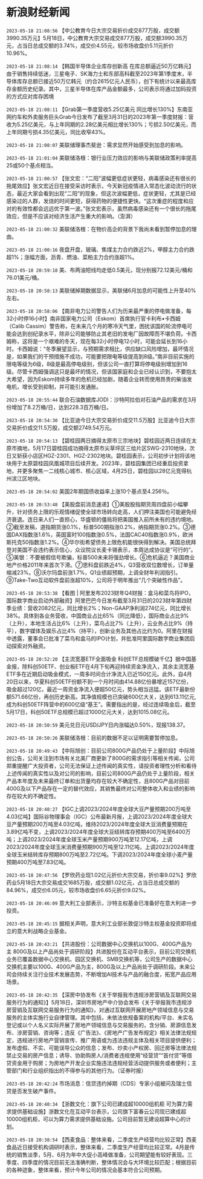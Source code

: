 # 新浪财经新闻
`2023-05-18 21:08:56` 【中公教育今日大宗交易折价成交877万股，成交额3990.35万元】5月18日，中公教育大宗交易成交877万股，成交额3990.35万元，占当日总成交额的3.74%，成交价4.55元，较市场收盘价5.11元折价10.96%。

`2023-05-18 21:08:14` 【韩国半导体企业库存创新高 在库总额逼近50万亿韩元】由于销售持续低迷，三星电子、SK海力士和东部高科截至2023年第1季度末，半导体库存总额已接近50万亿韩元（约合2615亿元人民币），创下有统计以来最高库存金额历史纪录。其中，三星半导体在库产品金额最多，公司表示将通过加码投资的方式应对库存困境

`2023-05-18 21:08:11` 【Grab第一季度营收5.25亿美元 同比增长130%】东南亚网约车和外卖服务巨头Grab今日发布了截至3月31日的2023年第一季度财报：营收为5.25亿美元，与上年同期的2.28亿美元相比增长130%；亏损2.50亿美元，而上年同期亏损4.35亿美元，同比收窄43%。

`2023-05-18 21:08:07` 美联储理事杰斐逊：需求显然开始感受到加息的影响。

`2023-05-18 21:01:04` 美联储洛根：银行业压力效应的影响与美联储政策利率提高25或50个基点相当。

`2023-05-18 21:00:57` 【张文宏：“二阳”波幅更低症状更轻，病毒感染还有很长的拖尾效应】张文宏近日在接受采访时表示，今天新冠疫情进入常态化波动流行的状态，最近大家会看到出现“二阳”的现象，但这次波幅更低，症状更轻，尤其是已经感染过的人群，发烧的时间更短，获得药物的便捷性更快。“这次重症的程度和应对的有效性都会远远优于第一波。”张文宏表示，虽然病毒感染还有一个很长的拖尾效应，但是不应该对经济生活产生重大的影响。（澎湃）

`2023-05-18 21:00:32` 美联储洛根：在物价高企的背景下我尚未看到暂停加息的理由。

`2023-05-18 21:00:16` 夜盘开盘，玻璃、焦煤主力合约跌近2%，甲醇主力合约跌超1%；涨幅方面，沥青、燃油、菜粕主力合约涨超1%。

`2023-05-18 20:59:18` 美、布两油短线均走低0.5美元，现分别报72.12美元/桶和76.01美元/桶。

`2023-05-18 20:58:13` 美联储掉期数据显示，美联储6月加息的可能性上升至40%左右。

`2023-05-18 20:58:06` 【南非电力公司警告人们为历来最严重的停电做准备，每32小时停16小时】南非国家电力公司（Eskom）首席执行官卡利布•卡西姆（Calib Cassim）警告称，在未来几个月的寒冷天气里，困扰该国的轮流停电可能会达到创纪录水平，除非公司能够防止其老旧的发电厂因故障而不堪负荷。卡西姆称，这将是一个艰难的冬天，现在每32小时停电12小时，可能会延长到16小时。卡西姆说：“冬季展望显示，与预期需求相比，供应缺口风险增加，最坏情况是，如果我们的干预措施不成功，可能要把限电等级提高到8级。”南非目前实施的限电等级为6级，8级是最高停电级别，但该公司一直打算将停电级别增加到16级。尽管卡西姆强调这只是最坏的情况，但该国家庭和企业已经认识到，不要抱太大希望，因为Eskom持续多年的危机已经加剧，随着企业转而使用昂贵的柴油发电机，增长受到抑制，并可能引发通胀。

`2023-05-18 20:55:44` 联合石油数据库JODI：沙特阿拉伯对石油产品的需求在3月份增加了8.2万桶/日，达到228.3百万桶/日。

`2023-05-18 20:54:30` 【比亚迪今日大宗交易折价成交11.5万股】比亚迪今日大宗交易折价成交11.5万股，成交额2749.54万元。

`2023-05-18 20:54:13` 【碧桂园两日摘得太原市三宗地块】碧桂园近两日连续在太原市摘地，5月17日碧桂园成功摘得太原市尖草坪区三给片区SWG-2310地块，次日又斩获小店区HGZ-2301、HGZ-2302地块。碧桂园表示，公司初步计划将该地块用于太原碧桂园凤凰城项目后续开发。2023年，碧桂园集团已经重启投资拿地，并更多聚焦一二线核心城市、核心区域，4月25日，碧桂园以28亿元竞得杭州滨江区地块。

`2023-05-18 20:54:02` 美国2年期国债收益率上涨10个基点至4.256％。

`2023-05-18 20:53:48` 【美股盘前消息速递】①美股股指期货周四盘前小幅攀升，针对债务上限的乐观情绪促使全球市场转向走高，人们押注美国也可能避免经济衰退。连日来人们一直担心，华盛顿的僵局将把美国推入前所未有的违约境地。②截至发稿，道指期货涨0.1%，标普500期指涨0.2%，纳指期货涨0.2%。③德国DAX指数涨1.6%，英国富时100指数涨0.5%，法国CAC40指数涨0.9%，欧洲斯托克50指数涨1.2%。④华尔街希望债务上限危机能很快得到解决。美国总统拜登对美国不会违约表示信心，众议院议长麦卡锡表示，本周达成协议是“可行的”。⑤美银：不要被假信号欺骗，标普500未来将强劲增长。⑥危机逼近？美国商业地产价格2011年来首次下滑。⑦思科盘前跌近4%，Q3营收双位数增长，订单量缩减23%。⑧沃尔玛盘前涨1.7%，Q1业绩超预期，上调全财年利润指引。⑨Take-Two互动软件盘前涨超10%，公司将于明年推出“几个突破性作品”。

`2023-05-18 20:53:38` 【看图 | 阿里发布2023财年Q4财报：盒马和菜鸟将IPO，国际数字商业启动外部融资】阿里巴巴今日发布截至3月31日的2023财年第四财季业绩：营收2082亿元，同比增长2%；Non-GAAP净利润274亿元，同比增长38%。具体到各业务营收，中国商业占比65%（同比降低），国际商业占比9%（上升），本地生活占比6%（上升），菜鸟占比7%（上升），云业务占比9%（持平），数字媒体及娱乐占比4%（持平），创新业务及其他占比约为0。阿里在财报中透露，董事会已批准了菜鸟和盒马的IPO计划，并批准阿里国际数字商业集团启动探索对外融资。

`2023-05-18 20:52:20` 【主流宽基ETF全面吸金 科创ETF总规模破千亿】据中国基金报，除科创50ETF、创业板ETF在4月下旬再迎持续资金净流入，其余主流宽基ETF多在近期启动吸金模式，一周多时间合计净流入已近150亿元。此外，自4月20日以来，华夏科创50ETF份额不到一个月时间由414.88亿份暴增近157亿份，吸金超过120亿，最近一周资金净流入便超50亿元，势头相当迅猛。该ETF最新份额571.66亿份，再创历史新高。其净值规模也已突破600亿大关，达到613.11亿元,成为科创50ETF阵营中的600亿级“基王”。需要指出的是，经过连续吸金后，截至5月17日，科创50ETF总规模已超过1000亿元大关，达到1015.08亿元。

`2023-05-18 20:50:59` 美元兑日元USD/JPY日内涨幅达0.50%，现报138.37。

`2023-05-18 20:50:26` 美联储洛根：目前的数据不足以证明需要暂停加息。

`2023-05-18 20:49:43` 【中际旭创：目前公司800G产品仍处于上量阶段】中际旭创公告，公司关注到市场有关北美厂商更新了800G的需求指引等相关传闻，公司郑重提醒广大投资者，公司无法保证上述传闻的真实性，请投资者理性分析和看待上述传闻的真实性以及对公司的影响，目前公司800G产品仍处于上量阶段，相关产品本年度及未来最终订单和出货量均存在较大不确定性，且800G产品对目前400G及以下产品存在一定的替代效应，其销售最终对公司整体收入和业绩的影响存在较大的不确定性。

`2023-05-18 20:48:27` 【IGC上调2023/2024年度全球大豆产量预期200万吨至4.03亿吨】国际谷物理事会（IGC）公布最新月报，上调2023/2024年度全球大豆产量预期200万吨至4.03亿吨，维持2023/2024年度全球大豆消费量预期在3.89亿吨不变，上调2023/2024年度全球大豆结转库存预期400万吨至6400万吨；上调2023/2024年度全球玉米产量预期900万吨至12.17亿吨，上调2023/2024年度全球玉米消费量预期900万吨至12.11亿吨，上调2023/2024年度全球玉米结转库存预期800万吨至2.72亿吨。下调2023/2024年度全球小麦产量预期400万吨至7.83亿吨。

`2023-05-18 20:47:56` 【罗欣药业现1.02亿元折价大宗交易，折价率9.02%】罗欣药业5月18日大宗交易成交1685万股，成交额1.02亿元，占当日总成交额的84.96%，成交价6.05元，较市场收盘价6.65元折价9.02%。

`2023-05-18 20:46:09` 意大利工业部表示，沙特主权基金已准备好在意大利进一步投资。

`2023-05-18 20:45:15` 据相关声明，意大利工业部长敦促沙特主权基金投资即将成立的意大利战略企业基金。

`2023-05-18 20:43:21` 【共进股份：公司数据中心交换机以100G、400G产品为主 800G及以上产品尚处于调研阶段】共进股份在互动平台表示，目前公司交换机业务已覆盖数据中心交换机、园区交换机、SMB交换机等，公司生产的数据中心交换机主要以100G、400G产品为主，800G及以上产品尚处于调研阶段。未来公司会持续关注行业技术发展态势，不断增加AI技术与产品的融合度，拓宽产品应用场景。

`2023-05-18 20:42:35` 【深房中协发布《关于举报我市违规涉房营销及互联网交易服务行为的通知》】5月18日，深圳市房地产中介协会发布《关于举报我市违规涉房营销及互联网交易服务行为的通知》，对通过互联网开展房地产领域信息与交易服务的主体实施行业自律管理。其中包括，未依法依规备案的机构/平台、未实名登记或以个人名义实际开展了房地产领域信息与交易服务的，含分销、房源信息发布、涉房营销、咨询等；违反《广告法》、《房地产广告发布规定》相关法律法规规定，违规进行房地产营销宣传、推广用语或为违法违规主体及相关项目提供便利；发布虚假、不实、可能误导公众的信息；发布、炒卖小产权房、回迁房等法律法规禁止交易的房产信息；诱导、协助购房人/消费者违规使用“经营贷”“首付贷”等借贷资金用于购房；为房地产开发企业实施违法违规经营活动提供服务或者便利；主管部门和行业组织指出的不得参与的其他行为。（证券时报）

`2023-05-18 20:42:24` 市场消息：信贷违约掉期（CDS）专家小组被问及瑞士信贷是否发生破产事件。

`2023-05-18 20:40:34` 【浙数文化：旗下公司已建成超10000组机柜 可为算力需求提供基础设施】浙数文化在互动平台表示，公司旗下富春云公司现已建成超10000组机柜，可以为算力需求提供基础设施。公司目前暂无建设超算中心的计划。

`2023-05-18 20:38:54` 【西麦食品：整体来看，二季度生产经营均比较正常】西麦食品近日接受机构调研时表示，整体来看，二季度生产经营均比较正常。4月是传统的销售淡季，5月、6月为年中大促小高峰做准备，公司期望能有较好表现。三季度、四季度的情况目前无法准确判断，整体情况会与大环境比较匹配；根据目前的各种迹象，整体来看，预计今年公司的情况会基本符合公司预期。

